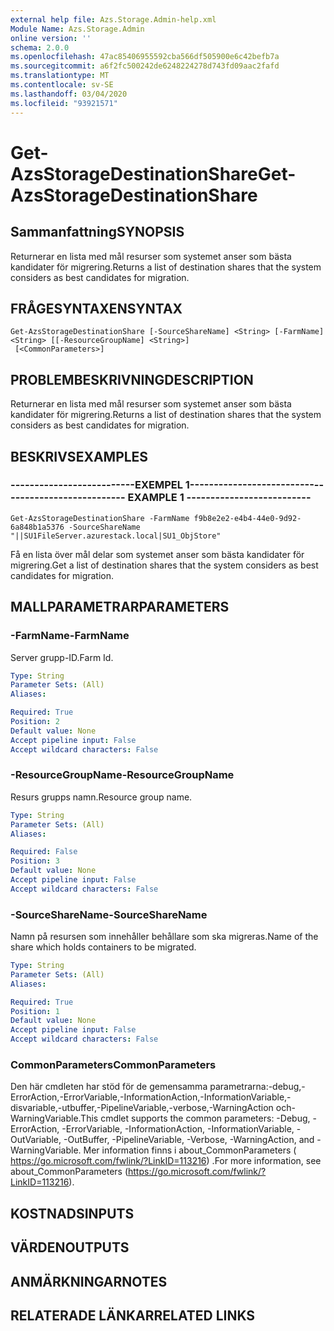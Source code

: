 ```yaml
---
external help file: Azs.Storage.Admin-help.xml
Module Name: Azs.Storage.Admin
online version: ''
schema: 2.0.0
ms.openlocfilehash: 47ac85406955592cba566df505900e6c42befb7a
ms.sourcegitcommit: a6f2fc500242de6248224278d743fd09aac2fafd
ms.translationtype: MT
ms.contentlocale: sv-SE
ms.lasthandoff: 03/04/2020
ms.locfileid: "93921571"
---
```

# <span data-ttu-id="bd3ed-101">Get-AzsStorageDestinationShare</span><span class="sxs-lookup"><span data-stu-id="bd3ed-101">Get-AzsStorageDestinationShare</span></span>

## <span data-ttu-id="bd3ed-102">Sammanfattning</span><span class="sxs-lookup"><span data-stu-id="bd3ed-102">SYNOPSIS</span></span>
<span data-ttu-id="bd3ed-103">Returnerar en lista med mål resurser som systemet anser som bästa kandidater för migrering.</span><span class="sxs-lookup"><span data-stu-id="bd3ed-103">Returns a list of destination shares that the system considers as best candidates for migration.</span></span>

## <span data-ttu-id="bd3ed-104">FRÅGESYNTAXEN</span><span class="sxs-lookup"><span data-stu-id="bd3ed-104">SYNTAX</span></span>

```
Get-AzsStorageDestinationShare [-SourceShareName] <String> [-FarmName] <String> [[-ResourceGroupName] <String>]
 [<CommonParameters>]
```

## <span data-ttu-id="bd3ed-105">PROBLEMBESKRIVNING</span><span class="sxs-lookup"><span data-stu-id="bd3ed-105">DESCRIPTION</span></span>
<span data-ttu-id="bd3ed-106">Returnerar en lista med mål resurser som systemet anser som bästa kandidater för migrering.</span><span class="sxs-lookup"><span data-stu-id="bd3ed-106">Returns a list of destination shares that the system considers as best candidates for migration.</span></span>

## <span data-ttu-id="bd3ed-107">BESKRIVS</span><span class="sxs-lookup"><span data-stu-id="bd3ed-107">EXAMPLES</span></span>

### <span data-ttu-id="bd3ed-108">--------------------------EXEMPEL 1--------------------------</span><span class="sxs-lookup"><span data-stu-id="bd3ed-108">-------------------------- EXAMPLE 1 --------------------------</span></span>
```
Get-AzsStorageDestinationShare -FarmName f9b8e2e2-e4b4-44e0-9d92-6a848b1a5376 -SourceShareName "||SU1FileServer.azurestack.local|SU1_ObjStore"
```

<span data-ttu-id="bd3ed-109">Få en lista över mål delar som systemet anser som bästa kandidater för migrering.</span><span class="sxs-lookup"><span data-stu-id="bd3ed-109">Get a list of destination shares that the system considers as best candidates for migration.</span></span>

## <span data-ttu-id="bd3ed-110">MALLPARAMETRAR</span><span class="sxs-lookup"><span data-stu-id="bd3ed-110">PARAMETERS</span></span>

### <span data-ttu-id="bd3ed-111">-FarmName</span><span class="sxs-lookup"><span data-stu-id="bd3ed-111">-FarmName</span></span>
<span data-ttu-id="bd3ed-112">Server grupp-ID.</span><span class="sxs-lookup"><span data-stu-id="bd3ed-112">Farm Id.</span></span>

```yaml
Type: String
Parameter Sets: (All)
Aliases: 

Required: True
Position: 2
Default value: None
Accept pipeline input: False
Accept wildcard characters: False
```

### <span data-ttu-id="bd3ed-113">-ResourceGroupName</span><span class="sxs-lookup"><span data-stu-id="bd3ed-113">-ResourceGroupName</span></span>
<span data-ttu-id="bd3ed-114">Resurs grupps namn.</span><span class="sxs-lookup"><span data-stu-id="bd3ed-114">Resource group name.</span></span>

```yaml
Type: String
Parameter Sets: (All)
Aliases: 

Required: False
Position: 3
Default value: None
Accept pipeline input: False
Accept wildcard characters: False
```

### <span data-ttu-id="bd3ed-115">-SourceShareName</span><span class="sxs-lookup"><span data-stu-id="bd3ed-115">-SourceShareName</span></span>
<span data-ttu-id="bd3ed-116">Namn på resursen som innehåller behållare som ska migreras.</span><span class="sxs-lookup"><span data-stu-id="bd3ed-116">Name of the share which holds containers to be migrated.</span></span>

```yaml
Type: String
Parameter Sets: (All)
Aliases: 

Required: True
Position: 1
Default value: None
Accept pipeline input: False
Accept wildcard characters: False
```

### <span data-ttu-id="bd3ed-117">CommonParameters</span><span class="sxs-lookup"><span data-stu-id="bd3ed-117">CommonParameters</span></span>
<span data-ttu-id="bd3ed-118">Den här cmdleten har stöd för de gemensamma parametrarna:-debug,-ErrorAction,-ErrorVariable,-InformationAction,-InformationVariable,-disvariable,-utbuffer,-PipelineVariable,-verbose,-WarningAction och-WarningVariable.</span><span class="sxs-lookup"><span data-stu-id="bd3ed-118">This cmdlet supports the common parameters: -Debug, -ErrorAction, -ErrorVariable, -InformationAction, -InformationVariable, -OutVariable, -OutBuffer, -PipelineVariable, -Verbose, -WarningAction, and -WarningVariable.</span></span> <span data-ttu-id="bd3ed-119">Mer information finns i about_CommonParameters ( https://go.microsoft.com/fwlink/?LinkID=113216) .</span><span class="sxs-lookup"><span data-stu-id="bd3ed-119">For more information, see about_CommonParameters (https://go.microsoft.com/fwlink/?LinkID=113216).</span></span>

## <span data-ttu-id="bd3ed-120">KOSTNADS</span><span class="sxs-lookup"><span data-stu-id="bd3ed-120">INPUTS</span></span>

## <span data-ttu-id="bd3ed-121">VÄRDEN</span><span class="sxs-lookup"><span data-stu-id="bd3ed-121">OUTPUTS</span></span>

## <span data-ttu-id="bd3ed-122">ANMÄRKNINGAR</span><span class="sxs-lookup"><span data-stu-id="bd3ed-122">NOTES</span></span>

## <span data-ttu-id="bd3ed-123">RELATERADE LÄNKAR</span><span class="sxs-lookup"><span data-stu-id="bd3ed-123">RELATED LINKS</span></span>

